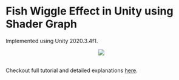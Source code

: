 # Fish Wiggle Effect in Unity using Shader Graph

Implemented using Unity 2020.3.4f1.

<div style="text-align:center">
  <img src="https://i.imgur.com/G77LpNB.gif"/>
</div>
<br>

Checkout full tutorial and detailed explanations <a href=https://hackmd.io/ORpIlH1DSGSDJ4pOUygftg>here</a>.
